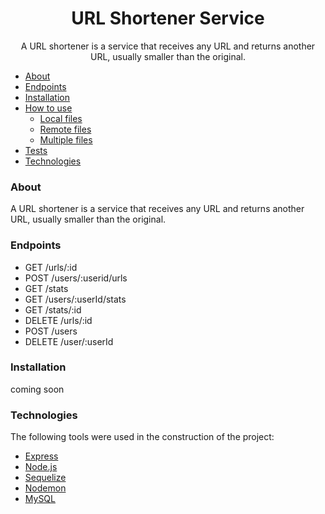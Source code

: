 <h1 align="center">URL Shortener Service</h1>

<p align="center">
A URL shortener is a service that receives any URL and returns another URL, usually
smaller than the original.</p>

<!--ts-->
   * [About](#about)
   * [Endpoints](#endpoints)
   * [Installation](#installation)
   * [How to use](#how-to-use)
      * [Local files](#local-files)
      * [Remote files](#remote-files)
      * [Multiple files](#multiple-files)
   * [Tests](#testes)
   * [Technologies](#technologies)
<!--te-->

### About

A URL shortener is a service that receives any URL and returns another URL, usually
smaller than the original.

### Endpoints

- GET /urls/:id
- POST /users/:userid/urls
- GET /stats
- GET /users/:userId/stats
- GET /stats/:id
- DELETE /urls/:id
- POST /users
- DELETE /user/:userId

### Installation


coming soon



### Technologies

The following tools were used in the construction of the project:

- [Express](https://expressjs.com/)
- [Node.js](https://nodejs.org/en/)
- [Sequelize](https://sequelize.org/)
- [Nodemon](https://nodemon.io/)
- [MySQL](https://www.mysql.com/)